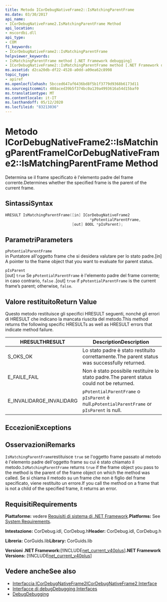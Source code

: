 ```yaml
---
title: Metodo ICorDebugNativeFrame2::IsMatchingParentFrame
ms.date: 03/30/2017
api_name:
- ICorDebugNativeFrame2.IsMatchingParentFrame Method
api_location:
- mscordbi.dll
api_type:
- COM
f1_keywords:
- ICorDebugNativeFrame2::IsMatchingParentFrame
helpviewer_keywords:
- IsMatchingParentFrame method [.NET Framework debugging]
- ICorDebugNativeFrame2::IsMatchingParentFrame method [.NET Framework debugging]
ms.assetid: d2ca20db-df22-4528-a0dd-a09ea62c8998
topic_type:
- apiref
ms.openlocfilehash: 5bcced647af6436bd8f5b1f3779d9368b6173d11
ms.sourcegitcommit: 488aced39b5f374bc0a139a4993616a54d15baf0
ms.translationtype: MT
ms.contentlocale: it-IT
ms.lasthandoff: 05/12/2020
ms.locfileid: "83213036"
---
```

# <a name="icordebugnativeframe2ismatchingparentframe-method"></a><span data-ttu-id="6ce98-102">Metodo ICorDebugNativeFrame2::IsMatchingParentFrame</span><span class="sxs-lookup"><span data-stu-id="6ce98-102">ICorDebugNativeFrame2::IsMatchingParentFrame Method</span></span>
<span data-ttu-id="6ce98-103">Determina se il frame specificato è l'elemento padre del frame corrente.</span><span class="sxs-lookup"><span data-stu-id="6ce98-103">Determines whether the specified frame is the parent of the current frame.</span></span>  
  
## <a name="syntax"></a><span data-ttu-id="6ce98-104">Sintassi</span><span class="sxs-lookup"><span data-stu-id="6ce98-104">Syntax</span></span>  
  
```cpp  
HRESULT IsMatchingParentFrame([in] ICorDebugNativeFrame2  
                                      *pPotentialParentFrame,  
                              [out] BOOL *pIsParent);  
```  
  
## <a name="parameters"></a><span data-ttu-id="6ce98-105">Parametri</span><span class="sxs-lookup"><span data-stu-id="6ce98-105">Parameters</span></span>  
 `pPotentialParentFrame`  
 <span data-ttu-id="6ce98-106">in Puntatore all'oggetto frame che si desidera valutare per lo stato padre.</span><span class="sxs-lookup"><span data-stu-id="6ce98-106">[in] A pointer to the frame object that you want to evaluate for parent status.</span></span>  
  
 `pIsParent`  
 <span data-ttu-id="6ce98-107">[out] `true` Se `pPotentialParentFrame` è l'elemento padre del frame corrente; in caso contrario, `false` .</span><span class="sxs-lookup"><span data-stu-id="6ce98-107">[out] `true` if `pPotentialParentFrame` is the current frame’s parent; otherwise, `false`.</span></span>  
  
## <a name="return-value"></a><span data-ttu-id="6ce98-108">Valore restituito</span><span class="sxs-lookup"><span data-stu-id="6ce98-108">Return Value</span></span>  
 <span data-ttu-id="6ce98-109">Questo metodo restituisce gli specifici HRESULT seguenti, nonché gli errori di HRESULT che indicano la mancata riuscita del metodo.</span><span class="sxs-lookup"><span data-stu-id="6ce98-109">This method returns the following specific HRESULTs as well as HRESULT errors that indicate method failure.</span></span>  
  
|<span data-ttu-id="6ce98-110">HRESULT</span><span class="sxs-lookup"><span data-stu-id="6ce98-110">HRESULT</span></span>|<span data-ttu-id="6ce98-111">Description</span><span class="sxs-lookup"><span data-stu-id="6ce98-111">Description</span></span>|  
|-------------|-----------------|  
|<span data-ttu-id="6ce98-112">S_OK</span><span class="sxs-lookup"><span data-stu-id="6ce98-112">S_OK</span></span>|<span data-ttu-id="6ce98-113">Lo stato padre è stato restituito correttamente.</span><span class="sxs-lookup"><span data-stu-id="6ce98-113">The parent status was successfully returned.</span></span>|  
|<span data-ttu-id="6ce98-114">E_FAIL</span><span class="sxs-lookup"><span data-stu-id="6ce98-114">E_FAIL</span></span>|<span data-ttu-id="6ce98-115">Non è stato possibile restituire lo stato padre.</span><span class="sxs-lookup"><span data-stu-id="6ce98-115">The parent status could not be returned.</span></span>|  
|<span data-ttu-id="6ce98-116">E_INVALIDARG</span><span class="sxs-lookup"><span data-stu-id="6ce98-116">E_INVALIDARG</span></span>|<span data-ttu-id="6ce98-117">`pPotentialParentFrame` o `pIsParent` è null.</span><span class="sxs-lookup"><span data-stu-id="6ce98-117">`pPotentialParentFrame` or `pIsParent` is null.</span></span>|  
  
## <a name="exceptions"></a><span data-ttu-id="6ce98-118">Eccezioni</span><span class="sxs-lookup"><span data-stu-id="6ce98-118">Exceptions</span></span>  
  
## <a name="remarks"></a><span data-ttu-id="6ce98-119">Osservazioni</span><span class="sxs-lookup"><span data-stu-id="6ce98-119">Remarks</span></span>  
 <span data-ttu-id="6ce98-120">`IsMatchingParentFrame`restituisce `true` se l'oggetto frame passato al metodo è l'elemento padre dell'oggetto frame su cui è stato chiamato il metodo.</span><span class="sxs-lookup"><span data-stu-id="6ce98-120">`IsMatchingParentFrame` returns `true` if the frame object you pass to the method is the parent of the frame object on which the method was called.</span></span> <span data-ttu-id="6ce98-121">Se si chiama il metodo su un frame che non è figlio del frame specificato, viene restituito un errore.</span><span class="sxs-lookup"><span data-stu-id="6ce98-121">If you call the method on a frame that is not a child of the specified frame, it returns an error.</span></span>  
  
## <a name="requirements"></a><span data-ttu-id="6ce98-122">Requisiti</span><span class="sxs-lookup"><span data-stu-id="6ce98-122">Requirements</span></span>  
 <span data-ttu-id="6ce98-123">**Piattaforme:** vedere [Requisiti di sistema di .NET Framework](../../get-started/system-requirements.md).</span><span class="sxs-lookup"><span data-stu-id="6ce98-123">**Platforms:** See [System Requirements](../../get-started/system-requirements.md).</span></span>  
  
 <span data-ttu-id="6ce98-124">**Intestazione:** CorDebug.idl, CorDebug.h</span><span class="sxs-lookup"><span data-stu-id="6ce98-124">**Header:** CorDebug.idl, CorDebug.h</span></span>  
  
 <span data-ttu-id="6ce98-125">**Libreria:** CorGuids.lib</span><span class="sxs-lookup"><span data-stu-id="6ce98-125">**Library:** CorGuids.lib</span></span>  
  
 <span data-ttu-id="6ce98-126">**Versioni .NET Framework:**[!INCLUDE[net_current_v40plus](../../../../includes/net-current-v40plus-md.md)]</span><span class="sxs-lookup"><span data-stu-id="6ce98-126">**.NET Framework Versions:** [!INCLUDE[net_current_v40plus](../../../../includes/net-current-v40plus-md.md)]</span></span>  
  
## <a name="see-also"></a><span data-ttu-id="6ce98-127">Vedere anche</span><span class="sxs-lookup"><span data-stu-id="6ce98-127">See also</span></span>

- [<span data-ttu-id="6ce98-128">Interfaccia ICorDebugNativeFrame2</span><span class="sxs-lookup"><span data-stu-id="6ce98-128">ICorDebugNativeFrame2 Interface</span></span>](icordebugnativeframe2-interface.md)
- [<span data-ttu-id="6ce98-129">Interfacce di debug</span><span class="sxs-lookup"><span data-stu-id="6ce98-129">Debugging Interfaces</span></span>](debugging-interfaces.md)
- [<span data-ttu-id="6ce98-130">Debug</span><span class="sxs-lookup"><span data-stu-id="6ce98-130">Debugging</span></span>](index.md)
